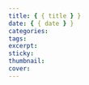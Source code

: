 ```yaml
---
title: { { title } }
date: { { date } }
categories:
tags:
excerpt:
sticky:
thumbnail:
cover:
---
```

